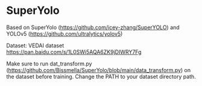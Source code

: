 # SuperYolo
Based on SuperYolo (https://github.com/icey-zhang/SuperYOLO) and YOLOv5 (https://github.com/ultralytics/yolov5) 

Dataset: VEDAI dataset https://pan.baidu.com/s/1L0SWi5AQA6ZK9jDIWRY7Fg

Make sure to run dat_transform.py (https://github.com/Bissmella/SuperYolo/blob/main/data_transform.py) on the dataset before training. Change the PATH to your dataset directory path.

